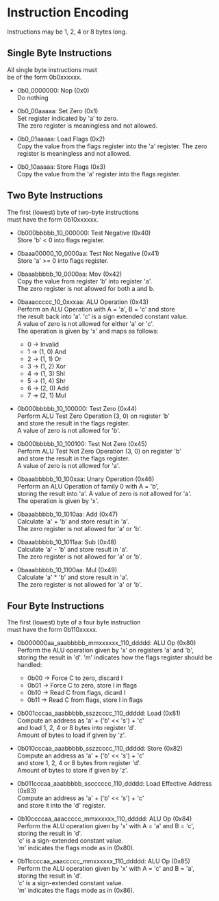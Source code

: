 # Instruction Encoding
Instructions may be 1, 2, 4 or 8 bytes long.


## Single Byte Instructions
All single byte instructions must  
be of the form 0b0xxxxxx.

- 0b0_0000000: Nop (0x0)  
    Do nothing

- 0b0_00aaaaa: Set Zero (0x1)  
    Set register indicated by 'a' to zero.  
    The zero register is meaningless and not allowed.

- 0b0_01aaaaa: Load Flags (0x2)  
    Copy the value from the flags register into the 'a' register.
    The zero register is meaningless and not allowed.

- 0b0_10aaaaa: Store Flags (0x3)  
    Copy the value from the 'a' register into the flags register.


## Two Byte Instructions
The first (lowest) byte of two-byte instructions  
must have the form 0b10xxxxxx.

- 0b000bbbbb_10_000000: Test Negative (0x40)  
    Store 'b' < 0 into flags register.

- 0baaa00000_10_0000aa: Test Not Negative (0x41)  
    Store 'a' >= 0 into flags register.

- 0baaabbbbb_10_0000aa: Mov (0x42)  
    Copy the value from register 'b' into register 'a'.  
    The zero register is not allowed for both a and b.

- 0baaaccccc_10_0xxxaa: ALU Operation (0x43)  
    Perform an ALU Operation with A = 'a', B = 'c' and store  
    the result back into 'a'.
    'c' is a sign extended constant value.  
    A value of zero is not allowed for either 'a' or 'c'.  
    The operation is given by 'x' and maps as follows:
    * 0 -> Invalid
    * 1 -> (1, 0) And
    * 2 -> (1, 1) Or
    * 3 -> (1, 2) Xor
    * 4 -> (1, 3) Shl
    * 5 -> (1, 4) Shr
    * 6 -> (2, 0) Add
    * 7 -> (2, 1) Mul

- 0b000bbbbb_10_100000: Test Zero (0x44)  
    Perform ALU Test Zero Operation (3, 0) on register 'b'  
    and store the result in the flags register.  
    A value of zero is not allowed for 'b'.

- 0b000bbbbb_10_100100: Test Not Zero (0x45)  
    Perform ALU Test Not Zero Operation (3, 0) on register 'b'  
    and store the result in the flags register.  
    A value of zero is not allowed for 'a'.

- 0baaabbbbb_10_100xaa: Unary Operation (0x46)  
    Perform an ALU Operation of family 0 with A = 'b',  
    storing the result into 'a'.
    A value of zero is not allowed for 'a'.  
    The operation is given by 'x'.

- 0baaabbbbb_10_1010aa: Add (0x47)  
    Calculate 'a' + 'b' and store result in 'a'.  
    The zero register is not allowed for 'a' or 'b'.

- 0baaabbbbb_10_1011aa: Sub (0x48)  
    Calculate 'a' - 'b' and store result in 'a'.  
    The zero register is not allowed for 'a' or 'b'.

- 0baaabbbbb_10_1100aa: Mul (0x49)  
    Calculate 'a' * 'b' and store result in 'a'.  
    The zero register is not allowed for 'a' or 'b'.


## Four Byte Instructions
The first (lowest) byte of a four byte instruction  
must have the form 0b110xxxxx.

- 0b000000aa_aaabbbbb_mmxxxxxx_110_ddddd: ALU Op (0x80)  
    Perform the ALU operation given by 'x' on registers 'a' and 'b',  
    storing the result in 'd'.
    'm' indicates how the flags register should be handled:
    * 0b00 -> Force C to zero, discard I
    * 0b01 -> Force C to zero, store I in flags
    * 0b10 -> Read C from flags, dicard I
    * 0b11 -> Read C from flags, store I in flags

- 0b001cccaa_aaabbbbb_sszzcccc_110_ddddd: Load (0x81)  
    Compute an address as 'a' + ('b' << 's') + 'c'  
    and load 1, 2, 4 or 8 bytes into register 'd'.  
    Amount of bytes to load if given by 'z'.

- 0b010cccaa_aaabbbbb_sszzcccc_110_ddddd: Store (0x82)  
    Compute an address as 'a' + ('b' << 's') + 'c'  
    and store 1, 2, 4 or 8 bytes from register 'd'.  
    Amount of bytes to store if given by 'z'.

- 0b011cccaa_aaabbbbb_sscccccc_110_ddddd: Load Effective Address (0x83)  
    Compute an address as 'a' + ('b' << 's') + 'c'  
    and store it into the 'd' register.

- 0b10ccccaa_aaaccccc_mmxxxxxx_110_ddddd: ALU Op (0x84)  
    Perform the ALU operation given by 'x' with A = 'a' and B = 'c',  
    storing the result in 'd'.  
    'c' is a sign-extended constant value.  
    'm' indicates the flags mode as in (0x80).

- 0b11ccccaa_aaaccccc_mmxxxxxx_110_ddddd: ALU Op (0x85)  
    Perform the ALU operation given by 'x' with A = 'c' and B = 'a',  
    storing the result in 'd'.  
    'c' is a sign-extended constant value.  
    'm' indicates the flags mode as in (0x86).


